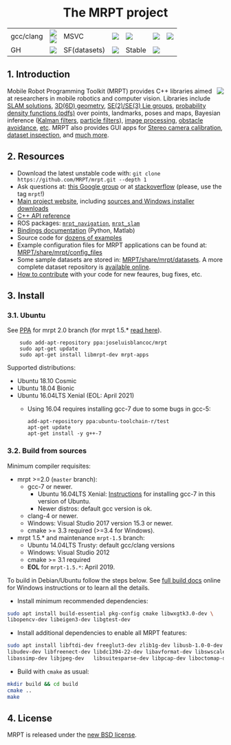 <h1 align="center">The MRPT project</h1>

<table>
 <tr>
  <td>gcc/clang</td>
  <td><a href="https://travis-ci.org/MRPT/mrpt" alt="Travis:gcc,clang"><img src="https://travis-ci.org/MRPT/mrpt.png?branch=master" /></a><br/><a href="https://circleci.com/gh/MRPT/mrpt"><img src="https://circleci.com/gh/MRPT/mrpt.svg?style=svg"></a> </td>
  <td>MSVC</td>
  <td><a href="https://ci.appveyor.com/project/jlblancoc/mrpt-k05a9" alt="AppVeyor:msvc"><img src="https://ci.appveyor.com/api/projects/status/yjs4lpj02f6a1ylg?svg=true" /></a></td>
  <td><a href="https://codecov.io/gh/MRPT/mrpt" alt="codecov"><img src="https://codecov.io/gh/MRPT/mrpt/branch/master/graph/badge.svg" /></a></td>
  <td><a href="https://gitter.im/MRPT/mrpt" alt="Gitter"><img src="https://badges.gitter.im/Join%20Chat.svg" /></a></td>
  <td><a href="https://www.codetriage.com/mrpt/mrpt" alt="Open Source Helpers"><img src="https://www.codetriage.com/mrpt/mrpt/badges/users.svg" /></a></td>
 </tr>
 <tr>
  <td>GH</td>
  <td><a href="https://github.com/MRPT/mrpt/releases" alt="GitHub"><img src="https://img.shields.io/github/downloads/mrpt/mrpt/total.svg" /></a></td>
  <td>SF(datasets)</td>
  <td><a href="https://sourceforge.net/projects/mrpt/files/" alt="SourceForge"><img src="https://img.shields.io/sourceforge/dt/mrpt.svg" /></a></td>
  <td>Stable</td>
  <td><a href="https://github.com/MRPT/mrpt/releases" alt="Releases"><img src="https://img.shields.io/github/release/MRPT/mrpt.svg" /></a></td>

</tr>
</table>


## 1. Introduction
<img align="right" src="https://mrpt.github.io/imgs/mrpt-videos-mix2.gif">

Mobile Robot Programming Toolkit (MRPT) provides C++ libraries aimed at researchers
in mobile robotics and computer vision. Libraries include [SLAM solutions](http://www.mrpt.org/List_of_SLAM_algorithms), [3D(6D) geometry](http://www.mrpt.org/tutorials/programming/maths-and-geometry/2d_3d_geometry/), [SE(2)/SE(3) Lie groups](http://ingmec.ual.es/~jlblanco/papers/jlblanco2010geometry3D_techrep.pdf),
[probability density functions (pdfs)](http://reference.mrpt.org/stable/classmrpt_1_1utils_1_1_c_probability_density_function.html) over points, landmarks, poses and maps,
Bayesian inference ([Kalman filters](http://www.mrpt.org/Kalman_Filters), [particle filters](http://www.mrpt.org/tutorials/programming/statistics-and-bayes-filtering/particle_filters/)), [image processing](http://www.mrpt.org/tutorials/programming/images-image-processing-camera-models/), [obstacle avoidance](http://www.mrpt.org/Obstacle_avoidance), [etc](http://reference.mrpt.org/devel/modules.html).
MRPT also provides GUI apps for [Stereo camera calibration](http://www.mrpt.org/list-of-mrpt-apps/application-kinect-stereo-calib/), [dataset inspection](http://www.mrpt.org/list-of-mrpt-apps/rawlogviewer/),
and [much more](http://www.mrpt.org/list-of-mrpt-apps/).

## 2. Resources
  * Download the latest unstable code with: `git clone https://github.com/MRPT/mrpt.git --depth 1`
  * Ask questions at: [this Google group](http://www.mrpt.org/forum/) or at [stackoverflow](http://stackoverflow.com/search?q=mrpt) (please, use the tag `mrpt`!)
  * [Main project website](http://www.mrpt.org/), including [sources and Windows installer downloads](http://www.mrpt.org/download-mrpt/)
  * [C++ API reference](http://docs.mrpt.org/reference/)
  * ROS packages: [`mrpt_navigation`](http://wiki.ros.org/mrpt_navigation), [`mrpt_slam`](http://wiki.ros.org/mrpt_slam)
  * [Bindings documentation](https://github.com/MRPT/mrpt/wiki) (Python, Matlab)
  * Source code for [dozens of examples](http://www.mrpt.org/tutorials/mrpt-examples/)
  * Example configuration files for  MRPT applications can be found at:
     [MRPT/share/mrpt/config_files](https://github.com/MRPT/mrpt/tree/master/share/mrpt/config_files)
  * Some sample datasets are stored in:
     [MRPT/share/mrpt/datasets](https://github.com/MRPT/mrpt/tree/master/share/mrpt/datasets).
    A more complete dataset repository is [available online](http://www.mrpt.org/robotics_datasets).
  * [How to contribute](https://github.com/MRPT/mrpt/blob/master/.github/CONTRIBUTING.md) with your code for new feaures, bug fixes, etc.

## 3. Install

### 3.1. Ubuntu

See [PPA](https://launchpad.net/~joseluisblancoc/+archive/ubuntu/mrpt) for mrpt 2.0 branch (for mrpt 1.5.* [read here](https://github.com/MRPT/mrpt/tree/mrpt-1.5#31-ubuntu-ppa)).

        sudo add-apt-repository ppa:joseluisblancoc/mrpt
        sudo apt-get update
        sudo apt-get install libmrpt-dev mrpt-apps

Supported distributions:
  * Ubuntu 18.10 Cosmic
  * Ubuntu 18.04 Bionic
  * Ubuntu 16.04LTS Xenial (EOL: April 2021)
  	* Using 16.04 requires installing gcc-7 due to some bugs in gcc-5:

          add-apt-repository ppa:ubuntu-toolchain-r/test
          apt-get update
          apt-get install -y g++-7


### 3.2. Build from sources

Minimum compiler requisites:
  * mrpt >=2.0 (`master` branch):
    * gcc-7 or newer.
      * Ubuntu 16.04LTS Xenial: [Instructions](https://gist.github.com/jlblancoc/99521194aba975286c80f93e47966dc5) for installing gcc-7 in this version of Ubuntu.
      * Newer distros: default gcc version is ok.
    * clang-4 or newer.
    * Windows: Visual Studio 2017 version 15.3 or newer.
    * cmake >= 3.3 required (>=3.4 for Windows).
  * mrpt 1.5.* and maintenance `mrpt-1.5` branch:
    * Ubuntu 14.04LTS Trusty: default gcc/clang versions
    * Windows: Visual Studio 2012
    * cmake >= 3.1 required
    * **EOL** for `mrpt-1.5.*`: April 2019.

To build in Debian/Ubuntu follow the steps below. See [full build docs](http://www.mrpt.org/Building_and_Installing_Instructions) online
for Windows instructions or to learn all the details.

  * Install minimum recommended dependencies:

```bash
sudo apt install build-essential pkg-config cmake libwxgtk3.0-dev \
libopencv-dev libeigen3-dev libgtest-dev
```

  * Install additional dependencies to enable all MRPT features:

```bash
sudo apt install libftdi-dev freeglut3-dev zlib1g-dev libusb-1.0-0-dev \
libudev-dev libfreenect-dev libdc1394-22-dev libavformat-dev libswscale-dev \
libassimp-dev libjpeg-dev   libsuitesparse-dev libpcap-dev liboctomap-dev
```

  * Build with `cmake` as usual:

```bash
mkdir build && cd build
cmake ..
make
```

## 4. License
MRPT is released under the [new BSD license](http://www.mrpt.org/License/).
